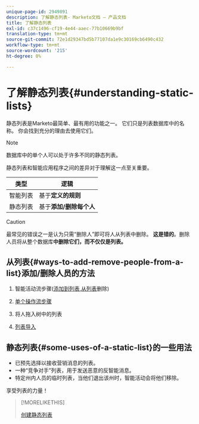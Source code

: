 ```yaml
---
unique-page-id: 2949891
description: 了解静态列表- Marketo文档 — 产品文档
title: 了解静态列表
exl-id: c37c1496-cf19-4e44-aaec-77b10669b9bf
translation-type: tm+mt
source-git-commit: 72e1d29347bd5b77107da1e9c30169cb6490c432
workflow-type: tm+mt
source-wordcount: '215'
ht-degree: 0%

---
```


# 了解静态列表{#understanding-static-lists}

静态列表是Marketo最简单、最有用的功能之一。 它们只是列表数据库中的名称。 你会找到充分的理由去使用它们。

>[!NOTE]
>
>数据库中的单个人可以处于许多不同的静态列表。

静态列表和智能应用程序之间的差异对于理解这一点至关重要。

| 类型 | 逻辑 |
|---|---|
| 智能列表 | 基于&#x200B;**定义的规则** |
| 静态列表 | 基于&#x200B;**添加/删除每个人** |

>[!CAUTION]
>
>最常见的错误之一是认为只需“删除人”即可将人从列表中删除。 **这是错的**。删除人员将从整个数据库&#x200B;**中删除它们，而不仅仅是列表。**

## 从列表{#ways-to-add-remove-people-from-a-list}添加/删除人员的方法

1. 智能活动流步骤([添加到列表](/help/marketo/product-docs/core-marketo-concepts/smart-campaigns/flow-actions/add-to-list.md),[从列表](/help/marketo/product-docs/core-marketo-concepts/smart-campaigns/flow-actions/remove-from-list.md)删除)

1. [单个操作流步骤](/help/marketo/product-docs/core-marketo-concepts/smart-lists-and-static-lists/using-smart-lists/run-a-single-flow-step-from-a-smart-list.md)
1. 将人拖入树中的列表
1. [列表导入](/help/marketo/getting-started/quick-wins/import-a-list-of-people.md)

## 静态列表{#some-uses-of-a-static-list}的一些用法

* 已预先选择以接收营销消息的列表。
* 一种“竞争对手”列表，用于发送恶意的反智能消息。
* 特定州内人员的临时列表，当他们退出该州时，智能活动会将他们移除。

享受列表的力量！

>[!MORELIKETHIS]
>
>[创建静态列表](/help/marketo/product-docs/core-marketo-concepts/smart-lists-and-static-lists/static-lists/create-a-static-list.md)
